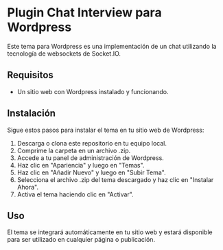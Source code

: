 # Plugin Chat Interview para Wordpress
Este tema para Wordpress es una implementación de un chat utilizando la tecnología de websockets de Socket.IO.

## Requisitos
- Un sitio web con Wordpress instalado y funcionando.

## Instalación
Sigue estos pasos para instalar el tema en tu sitio web de Wordpress:

1. Descarga o clona este repositorio en tu equipo local.
2. Comprime la carpeta en un archivo .zip.
3. Accede a tu panel de administración de Wordpress.
4. Haz clic en "Apariencia" y luego en "Temas".
5. Haz clic en "Añadir Nuevo" y luego en "Subir Tema".
6. Selecciona el archivo .zip del tema descargado y haz clic en "Instalar Ahora".
7. Activa el tema haciendo clic en "Activar".

## Uso
El tema se integrará automáticamente en tu sitio web y estará disponible para ser utilizado en cualquier página o publicación.